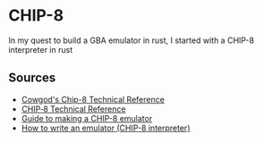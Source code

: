 # CHIP-8

In my quest to build a GBA emulator in rust, I started with a CHIP-8 interpreter in rust

## Sources

- [Cowgod's Chip-8 Technical Reference ](http://devernay.free.fr/hacks/chip8/C8TECH10.HTM)
- [CHIP‐8 Technical Reference](https://github.com/mattmikolay/chip-8/wiki/CHIP%E2%80%908-Technical-Reference)
- [Guide to making a CHIP-8 emulator](https://tobiasvl.github.io/blog/write-a-chip-8-emulator/)
- [How to write an emulator (CHIP-8 interpreter)](https://multigesture.net/articles/how-to-write-an-emulator-chip-8-interpreter/)
